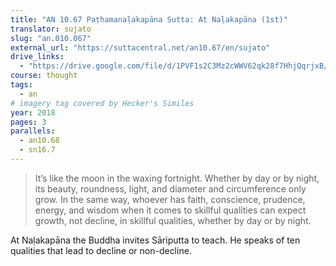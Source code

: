 ```yaml
---
title: "AN 10.67 Paṭhamanaḷakapāna Sutta: At Naḷakapāna (1st)"
translator: sujato
slug: "an.010.067"
external_url: "https://suttacentral.net/an10.67/en/sujato"
drive_links:
  - "https://drive.google.com/file/d/1PVF1s2C3Mz2cWWV62qk28f7HhjQqrjxB/view?usp=drivesdk"
course: thought
tags:
  - an
# imagery tag covered by Hecker's Similes
year: 2018
pages: 3
parallels:
  - an10.68
  - sn16.7
---
```


> It’s like the moon in the waxing fortnight. Whether by day or by night, its beauty, roundness, light, and diameter and circumference only grow. In the same way, whoever has faith, conscience, prudence, energy, and wisdom when it comes to skillful qualities can expect growth, not decline, in skillful qualities, whether by day or by night.

At Naḷakapāna the Buddha invites Sāriputta to teach. He speaks of ten qualities that lead to decline or non-decline.

